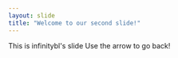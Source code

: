 ```yaml
---
layout: slide
title: "Welcome to our second slide!"
---
```

This is infinitybl's slide
Use the arrow to go back!
